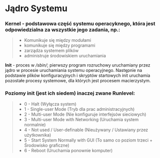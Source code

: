 # Jądro Systemu

### Kernel - podstawowa część systemu operacyknego, która jest odpowiedzialna za wszystkie jego zadania, np.:
> - Komunikuje się między modułami
> - komunikuje się między programami
> - zarządza systemem plików
> - administruje środowiskiem uruchamiania

**Init** - proces w _/sbin/_; pierwszy program rozruchowy uruchamiany przez jądro w procesie uruchamiania systemu operacyjnego. Następnie na podstawie plików konfiguracyjnych i skryptów startowych init uruchamia pozostałe procesy systemowe, dla których jest procesem macierzystym.

### Poziomy init (jest ich siedem) inaczej zwane Runlevel:
> - 0 - Halt (Wyłącza system)
> - 1 - Single-user Mode (Tryb dla prac administracyjnych)
> - 2 - Multi-user Mode (Nie konfiguruje interfejsów sieciowych)
> - 3 - Multi-user Mode with Networking (Uruchamia system normalnie)
> - 4 - Not used / User-definable (Nieużywany / Ustawiany przez użytkownika)
> - 5 - Start System Normally with GUI (To samo co poziom trzeci + Środowisko graficzne)
> - 6 - Reboot (Uruchamia ponownie komputer)